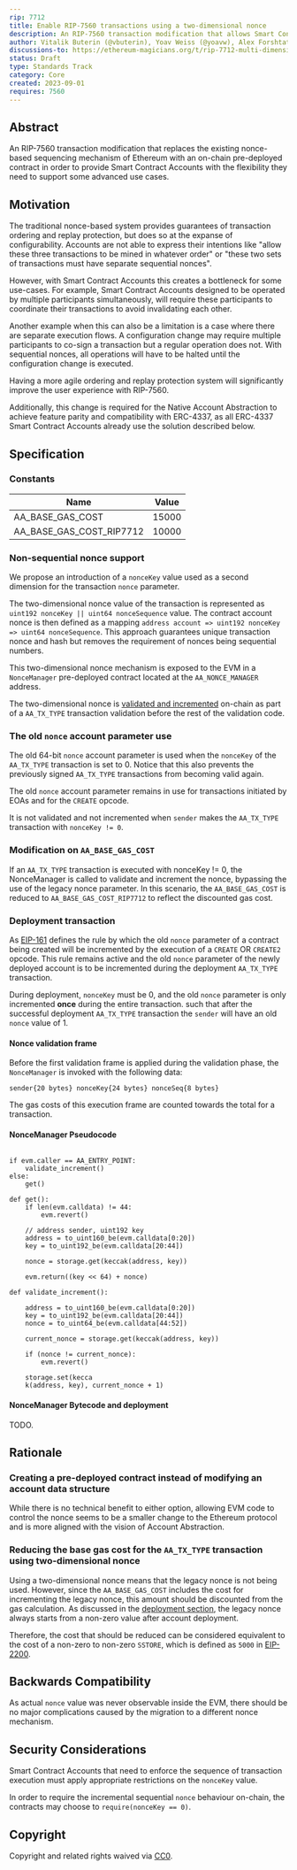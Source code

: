 ```yaml
---
rip: 7712
title: Enable RIP-7560 transactions using a two-dimensional nonce
description: An RIP-7560 transaction modification that allows Smart Contract Accounts to define their own transaction sequencing
author: Vitalik Buterin (@vbuterin), Yoav Weiss (@yoavw), Alex Forshtat (@forshtat), Dror Tirosh (@drortirosh), Shahaf Nacson (@shahafn)
discussions-to: https://ethereum-magicians.org/t/rip-7712-multi-dimensional-256-bit-nonce-for-rip-7560-account-abstraction-transactions/20094
status: Draft
type: Standards Track
category: Core
created: 2023-09-01
requires: 7560
---
```


## Abstract

An RIP-7560 transaction modification that replaces the existing nonce-based sequencing mechanism
of Ethereum with an on-chain pre-deployed contract in order to provide Smart Contract Accounts
with the flexibility they need to support some advanced use cases.

## Motivation

The traditional nonce-based system provides guarantees of transaction ordering and replay protection,
but does so at the expanse of configurability.
Accounts are not able to express their intentions like "allow these three transactions to be mined in
whatever order" or "these two sets of transactions must have separate sequential nonces".

However, with Smart Contract Accounts this creates a bottleneck for some use-cases.
For example, Smart Contract Accounts designed to be operated by multiple participants simultaneously,
will require these participants to coordinate their transactions to avoid invalidating each other.

Another example when this can also be a limitation is a case where there are separate execution flows.
A configuration change may require multiple participants to co-sign a transaction but a regular operation does not.
With sequential nonces, all operations will have to be halted until the configuration change is executed.

Having a more agile ordering and replay protection system will significantly improve the user experience with RIP-7560.

Additionally, this change is required for the Native Account Abstraction to achieve feature parity and compatibility
with ERC-4337, as all ERC-4337 Smart Contract Accounts already use the solution described below.

## Specification

### Constants

| Name                     | Value |
|--------------------------|-------|
| AA_BASE_GAS_COST         | 15000 |
| AA_BASE_GAS_COST_RIP7712 | 10000 |

### Non-sequential nonce support

We propose an introduction of a `nonceKey` value used as a second dimension for the transaction `nonce` parameter.

The two-dimensional nonce value of the transaction is represented as `uint192 nonceKey || uint64 nonceSequence` value.
The contract account nonce is then defined as a mapping `address account => uint192 nonceKey => uint64 nonceSequence`.
This approach guarantees unique transaction nonce and hash but removes the requirement of nonces being sequential
numbers.

This two-dimensional nonce mechanism is exposed to the EVM in a `NonceManager` pre-deployed contract
located at the `AA_NONCE_MANAGER` address.

The two-dimensional nonce is [validated and incremented](#nonce-validation-frame) on-chain
as part of a `AA_TX_TYPE` transaction validation before the rest of the validation code.

### The old `nonce` account parameter use

The old 64-bit `nonce` account parameter is used when the `nonceKey` of the `AA_TX_TYPE` transaction is set to 0.
Notice that this also prevents the previously signed `AA_TX_TYPE` transactions from becoming valid again.

The old `nonce` account parameter remains in use for transactions initiated by EOAs and for the `CREATE` opcode.

It is not validated and not incremented when `sender` makes the `AA_TX_TYPE` transaction with `nonceKey != 0`.

### Modification on `AA_BASE_GAS_COST`

If an `AA_TX_TYPE` transaction is executed with nonceKey != 0, the NonceManager is called
to validate and increment the nonce, bypassing the use of the legacy nonce parameter.
In this scenario, the `AA_BASE_GAS_COST` is reduced to `AA_BASE_GAS_COST_RIP7712` to reflect the discounted gas cost.

### Deployment transaction

As [EIP-161](https://eips.ethereum.org/EIPS/eip-161) defines the rule by which the old `nonce` parameter of a contract
being created will be incremented by the execution of a `CREATE` OR `CREATE2` opcode.
This rule remains active and the old `nonce` parameter of the newly deployed account is to be
incremented during the deployment `AA_TX_TYPE` transaction.

During deployment, `nonceKey` must be 0, and the old `nonce` parameter is only incremented **once** during the entire transaction.
such that after the successful deployment `AA_TX_TYPE` transaction the `sender` will have an old `nonce` value of 1.


#### Nonce validation frame

Before the first validation frame is applied during the validation phase,
the `NonceManager` is invoked with the following data:

```
sender{20 bytes} nonceKey{24 bytes} nonceSeq{8 bytes}
```

The gas costs of this execution frame are counted towards the total for a transaction.

#### NonceManager Pseudocode

```

if evm.caller == AA_ENTRY_POINT:
    validate_increment()
else:
    get()

def get():
    if len(evm.calldata) != 44:
        evm.revert()

    // address sender, uint192 key
    address = to_uint160_be(evm.calldata[0:20])
    key = to_uint192_be(evm.calldata[20:44])

    nonce = storage.get(keccak(address, key))

    evm.return((key << 64) + nonce)

def validate_increment():

    address = to_uint160_be(evm.calldata[0:20])
    key = to_uint192_be(evm.calldata[20:44])
    nonce = to_uint64_be(evm.calldata[44:52])

    current_nonce = storage.get(keccak(address, key))

    if (nonce != current_nonce):
        evm.revert()

    storage.set(kecca
    k(address, key), current_nonce + 1)

```

#### NonceManager Bytecode and deployment

TODO.

## Rationale

### Creating a pre-deployed contract instead of modifying an account data structure

While there is no technical benefit to either option, allowing EVM code to control the nonce
seems to be a smaller change to the Ethereum protocol and is more aligned with the vision of Account Abstraction.

### Reducing the base gas cost for the `AA_TX_TYPE` transaction using two-dimensional nonce

Using a two-dimensional nonce means that the legacy nonce is not being used. 
However, since the `AA_BASE_GAS_COST` includes the cost for incrementing the legacy nonce, 
this amount should be discounted from the gas calculation. As discussed in the [deployment section](#deployment-transaction), 
the legacy nonce always starts from a non-zero value after account deployment. 

Therefore, the cost that should be reduced can be considered equivalent to the cost of a non-zero to non-zero `SSTORE`, 
which is defined as `5000` in [EIP-2200](https://eips.ethereum.org/EIPS/eip-2200).

## Backwards Compatibility

As actual `nonce` value was never observable inside the EVM, there should be no major complications caused by the
migration to a different nonce mechanism.

## Security Considerations

Smart Contract Accounts that need to enforce the sequence of transaction execution must apply appropriate restrictions
on the `nonceKey` value.

In order to require the incremental sequential `nonce` behaviour on-chain, the contracts
may choose to `require(nonceKey == 0)`.

## Copyright

Copyright and related rights waived via [CC0](../LICENSE.md).
